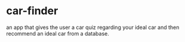 # car-finder

an app that gives the user a car quiz regarding your ideal car and then recommend an ideal car from a database.